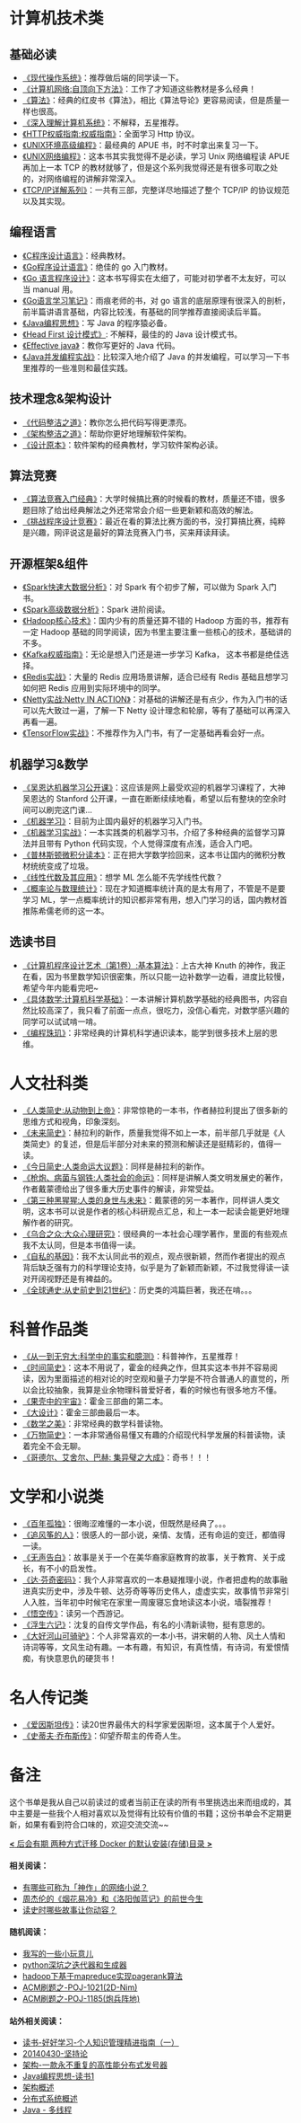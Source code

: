 # 计算机技术类

## 基础必读

- [《现代操作系统》](https://book.douban.com/subject/3852290/)：推荐做后端的同学读一下。
- [《计算机网络:自顶向下方法》](https://book.douban.com/subject/26176870/)：工作了才知道这些教材是多么经典！
- [《算法》](https://book.douban.com/subject/19952400/)：经典的红皮书《算法》，相比《算法导论》更容易阅读，但是质量一样也很高。
- [《深入理解计算机系统》](https://book.douban.com/subject/5333562/)：不解释，五星推荐。
- [《HTTP权威指南:权威指南》](https://book.douban.com/subject/10746113/)：全面学习 Http 协议。
- [《UNIX环境高级编程》](https://book.douban.com/subject/25900403/)：最经典的 APUE 书，时不时拿出来复习一下。
- [《UNIX网络编程》](https://book.douban.com/subject/1500149/)：这本书其实我觉得不是必读，学习 Unix 网络编程读 APUE 再加上一本 TCP 的教材就够了，但是这个系列我觉得还是有很多可取之处的，对网络编程的讲解非常深入。
- [《TCP/IP详解系列》](https://book.douban.com/subject/1088054/)：一共有三部，完整详尽地描述了整个 TCP/IP 的协议规范以及其实现。

## 编程语言

- [《C程序设计语言》](https://book.douban.com/subject/1139336/)：经典教材。
- [《Go程序设计语言》](https://book.douban.com/subject/27044219/)：绝佳的 go 入门教材。
- [《Go 语言程序设计》](https://book.douban.com/subject/24869910/)：这本书写得实在太细了，可能对初学者不太友好，可以当 manual 用。
- [《Go语言学习笔记》](https://book.douban.com/subject/26832468/)：雨痕老师的书，对 go 语言的底层原理有很深入的剖析，前半篇讲语言基础，内容比较浅，有基础的同学推荐直接阅读后半篇。
- [《Java编程思想》](https://book.douban.com/subject/2130190/)：写 Java 的程序猿必备。
- [《Head First 设计模式》](https://book.douban.com/subject/2243615/): 不解释，最佳的的 Java 设计模式书。
- [《Effective java》](https://book.douban.com/subject/3360807/)：教你写更好的 Java 代码。
- [《Java并发编程实战》](https://book.douban.com/subject/10484692/)：比较深入地介绍了 Java 的并发编程，可以学习一下书里推荐的一些准则和最佳实践。

## 技术理念&架构设计

- [《代码整洁之道》](https://book.douban.com/subject/4199741/)：教你怎么把代码写得更漂亮。
- [《架构整洁之道》](https://book.douban.com/subject/30333919/)：帮助你更好地理解软件架构。
- [《设计原本》](https://book.douban.com/subject/5406042/)：软件架构的经典教材，学习软件架构必读。

## 算法竞赛

- [《算法竞赛入门经典》](https://book.douban.com/subject/4138920/)：大学时候搞比赛的时候看的教材，质量还不错，很多题目除了给出经典解法之外还常常会介绍一些更新颖和高效的解法。
- [《挑战程序设计竞赛》](https://book.douban.com/subject/24749842/)：最近在看的算法比赛方面的书，没打算搞比赛，纯粹是兴趣，网评说这是最好的算法竞赛入门书，买来拜读拜读。

## 开源框架&组件

- [《Spark快速大数据分析》](https://book.douban.com/subject/26616244/)：对 Spark 有个初步了解，可以做为 Spark 入门书。
- [《Spark高级数据分析》](https://book.douban.com/subject/26647951/)：Spark 进阶阅读。
- [《Hadoop核心技术》](https://book.douban.com/subject/26363312/)：国内少有的质量还算不错的 Hadoop 方面的书，推荐有一定 Hadoop 基础的同学阅读，因为书里主要注重一些核心的技术，基础讲的不多。
- [《Kafka权威指南》](https://book.douban.com/subject/27665114/)：无论是想入门还是进一步学习 Kafka， 这本书都是绝佳选择。
- [《Redis实战》](https://book.douban.com/subject/26612779/)：大量的 Redis 应用场景讲解，适合已经有 Redis 基础且想学习如何把 Redis 应用到实际环境中的同学。
- [《Netty实战:Netty IN ACTION》](https://book.douban.com/subject/27038538/)：对基础的讲解还是有点少，作为入门书的话可以先大致过一遍，了解一下 Netty 设计理念和轮廓，等有了基础可以再深入再看一遍。
- [《TensorFlow实战》](https://book.douban.com/subject/26974266/)：不推荐作为入门书，有了一定基础再看会好一点。

## 机器学习&数学

- [《吴恩达机器学习公开课》](https://www.coursera.org/learn/machine-learning)：这应该是网上最受欢迎的机器学习课程了，大神吴恩达的 Stanford 公开课，一直在断断续续地看，希望以后有整块的空余时间可以刷完这门课...
- [《机器学习》](https://book.douban.com/subject/26708119/)：目前为止国内最好的机器学习入门书。
- [《机器学习实战》](https://book.douban.com/subject/24703171/)：一本实践类的机器学习书，介绍了多种经典的监督学习算法并且带有 Python 代码实现，个人觉得深度有点浅，适合入门吧。
- [《普林斯顿微积分读本》](https://book.douban.com/subject/26899701/)：正在把大学数学捡回来，这本书让国内的微积分教材统统变成了垃圾。
- [《线性代数及其应用》](https://book.douban.com/subject/1425950/)：想学 ML 怎么能不先学线性代数？
- [《概率论与数理统计》](https://book.douban.com/subject/2201479/)：现在才知道概率统计真的是太有用了，不管是不是要学习 ML，学一点概率统计的知识都非常有用，想入门学习的话，国内教材首推陈希儒老师的这一本。

## 选读书目

- [《计算机程序设计艺术（第1卷）:基本算法》](https://book.douban.com/subject/1130500/)：上古大神 Knuth 的神作，我正在看，因为书里数学知识很密集，所以只能一边补数学一边看，进度比较慢，希望今年内能看完吧~
- [《具体数学:计算机科学基础》](https://book.douban.com/subject/21323941/)：一本讲解计算机数学基础的经典图书，内容自然比较高深了，我只看了前面一点点，很吃力，没信心看完，对数学感兴趣的同学可以试试啃一啃。
- [《编程珠玑》](https://book.douban.com/subject/3227098/)：非常经典的计算机科学通识读本，能学到很多技术上层的思维。

# 人文社科类

- [《人类简史:从动物到上帝》](https://book.douban.com/subject/25985021/)：非常惊艳的一本书，作者赫拉利提出了很多新的思维方式和视角，印象深刻。
- [《未来简史》](https://book.douban.com/subject/26943161/)：赫拉利的新作，质量我觉得不如上一本，前半部几乎就是《人类简史》的复述，但是后半部分对未来的预测和解读还是挺精彩的，值得一读。
- [《今日简史:人类命运大议题》](https://book.douban.com/subject/30259720/)：同样是赫拉利的新作。
- [《枪炮、病菌与钢铁:人类社会的命运》](https://book.douban.com/subject/1813841/)：同样是讲解人类文明发展史的著作，作者戴蒙德给出了很多重大历史事件的解读，非常受益。
- [《第三种黑猩猩:人类的身世与未来》](https://book.douban.com/subject/10607615/)：戴蒙德的另一本著作，同样讲人类文明，这本书可以说是作者的核心科研观点汇总，和上一本一起读会能更好地理解作者的研究。
- [《乌合之众:大众心理研究》](https://book.douban.com/subject/1012611/)：很经典的一本社会心理学著作，里面的有些观点我不太认同，但是本书值得一读。
- [《自私的基因》](https://book.douban.com/subject/11445548/)：我不太认同此书的观点，观点很新颖，然而作者提出的观点背后缺乏强有力的科学理论支持，似乎是为了新颖而新颖，不过我觉得读一读对开阔视野还是有裨益的。
- [《全球通史:从史前史到21世纪》](https://book.douban.com/subject/10583099/)：历史类的鸿篇巨著，我还在啃。。。

# 科普作品类

- [《从一到无穷大:科学中的事实和臆测》](https://book.douban.com/subject/1102715/)：科普神作，五星推荐！
- [《时间简史》](https://book.douban.com/subject/1034282/)：这本不用说了，霍金的经典之作，但其实这本书并不容易阅读，因为里面描述的相对论的时空观和量子力学是不符合普通人的直觉的，所以会比较抽象，我算是业余物理科普爱好者，看的时候也有很多地方不懂。
- [《果壳中的宇宙》](https://book.douban.com/subject/1034279/)：霍金三部曲的第二本。
- [《大设计》](https://book.douban.com/subject/5422665/)：霍金三部曲最后一本。
- [《数学之美》](https://book.douban.com/subject/10750155/)：非常经典的数学科普读物。
- [《万物简史》](https://book.douban.com/subject/1225983/)：一本非常通俗易懂又有趣的介绍现代科学发展的科普读物，读着完全不会无聊。
- [《哥德尔、艾舍尔、巴赫: 集异璧之大成》](https://book.douban.com/subject/1291204/)：奇书！！！

# 文学和小说类

- [《百年孤独》](https://book.douban.com/subject/6082808/)：很晦涩难懂的一本小说，但既然是经典了。。。
- [《追风筝的人》](https://book.douban.com/subject/1770782/)：很感人的一部小说，亲情、友情，还有命运的变迁，都值得一读。
- [《无声告白》](https://book.douban.com/subject/26382433/)：故事是关于一个在美华裔家庭教育的故事，关于教育、关于成长，有不小的启发性。
- [《达·芬奇密码》](https://book.douban.com/subject/1040771/)：我个人非常喜欢的一本悬疑推理小说，作者把虚构的故事融进真实历史中，涉及牛顿、达芬奇等等历史伟人，虚虚实实，故事情节非常引人入胜，当年初中时候宅在家里一周废寝忘食地读这本小说，墙裂推荐！
- [《悟空传》](https://book.douban.com/subject/1003000/)：读另一个西游记。
- [《浮生六记》](https://book.douban.com/subject/1088581/)：沈复的自传文学作品，有名的小清新读物，挺有意思的。
- [《大好河山可骑驴》](https://book.douban.com/subject/26791617/)：个人非常喜欢的一本小书，讲宋朝的人物、风土人情和诗词等等，文风生动有趣。一本有趣，有知识，有真性情，有诗词，有爱恨情痴，有快意恩仇的硬货书！

# 名人传记类

- [《爱因斯坦传》](https://book.douban.com/subject/10531723/)：读20世界最伟大的科学家爱因斯坦，这本属于个人爱好。
- [《史蒂夫·乔布斯传》](https://book.douban.com/subject/6798611/)：仰望乔帮主的传奇人生。

# 备注

这个书单是我从自己以前读过的或者当前正在读的所有书里挑选出来而组成的，其中主要是一些我个人相对喜欢以及觉得有比较有价值的书籍；这份书单会不定期更新，如果有看到符合口味的，欢迎交流交流~~

[**<**  后会有期   ](https://taohuawu.club/see-you-again)[两种方式迁移 Docker 的默认安装(存储)目录 **>**](https://taohuawu.club/migrate-docker-installation-directory)

   

#### 相关阅读：

- [有哪些可称为「神作」的网络小说？](https://taohuawu.club/internet-novels-recommendation)
- [周杰伦的《烟花易冷》和《洛阳伽蓝记》的前世今生](https://taohuawu.club/yan-hua-yi-leng)
- [读史时哪些故事让你动容？](https://taohuawu.club/du-shi)

#### 随机阅读：

- [我写的一些小玩意儿](https://taohuawu.club/my-github-repos)
- [python深坑之迭代器和生成器](https://taohuawu.club/python-iterator-generator)
- [hadoop下基于mapreduce实现pagerank算法](https://taohuawu.club/pagerank-algorithm-via-hadoop-mapreduce)
- [ACM刷题之-POJ-1021(2D-Nim)](https://taohuawu.club/POJ-1021)
- [ACM刷题之-POJ-1185(炮兵阵地)](https://taohuawu.club/POJ-1185)

#### 站外相关阅读：

- [读书-好好学习-个人知识管理精进指南（一）](http://blog.chixigua.xyz/articles/2019/09/04/1567607789993.html)
- [20140430-坚持论](https://www.zorkelvll.cn/blogs/zorkelvll/articles/2019/04/21/1555857054240)
- [架构-一款永不重复的高性能分布式发号器](https://zorkelvll.cn/blogs/zorkelvll/articles/2018/11/18/1542543790245)
- [Java编程思想-读书1](https://zorkelvll.cn/blogs/zorkelvll/articles/2018/11/12/1541953209363)
- [架构概述](https://zorkelvll.cn/blogs/zorkelvll/articles/2018/11/18/1542543689230)
- [分布式系统概述](https://zorkelvll.cn/blogs/zorkelvll/articles/2018/11/18/1542544441910)
- [Java - 多线程](https://zorkelvll.cn/blogs/zorkelvll/articles/2018/12/20/1545316493765)